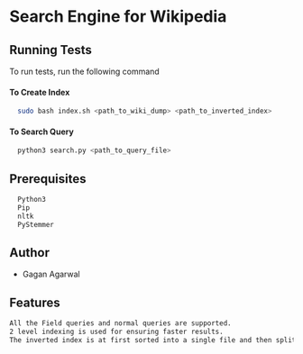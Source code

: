 
# Search Engine for Wikipedia



## Running Tests

To run tests, run the following command

#### To Create Index 
```bash
  sudo bash index.sh <path_to_wiki_dump> <path_to_inverted_index>
```
#### To Search Query
```bash
  python3 search.py <path_to_query_file>
```


## Prerequisites


```bash
  Python3
  Pip
  nltk
  PyStemmer
```
    
## Author

- Gagan Agarwal


## Features

```bash
All the Field queries and normal queries are supported. 
2 level indexing is used for ensuring faster results.
The inverted index is at first sorted into a single file and then splitted again to ensure that all files are sorted.

```
